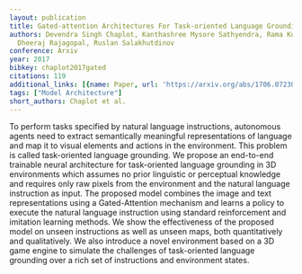 ```yaml
---
layout: publication
title: Gated-attention Architectures For Task-oriented Language Grounding
authors: Devendra Singh Chaplot, Kanthashree Mysore Sathyendra, Rama Kumar Pasumarthi,
  Dheeraj Rajagopal, Ruslan Salakhutdinov
conference: Arxiv
year: 2017
bibkey: chaplot2017gated
citations: 119
additional_links: [{name: Paper, url: 'https://arxiv.org/abs/1706.07230'}]
tags: ["Model Architecture"]
short_authors: Chaplot et al.
---
```

To perform tasks specified by natural language instructions, autonomous
agents need to extract semantically meaningful representations of language and
map it to visual elements and actions in the environment. This problem is
called task-oriented language grounding. We propose an end-to-end trainable
neural architecture for task-oriented language grounding in 3D environments
which assumes no prior linguistic or perceptual knowledge and requires only raw
pixels from the environment and the natural language instruction as input. The
proposed model combines the image and text representations using a
Gated-Attention mechanism and learns a policy to execute the natural language
instruction using standard reinforcement and imitation learning methods. We
show the effectiveness of the proposed model on unseen instructions as well as
unseen maps, both quantitatively and qualitatively. We also introduce a novel
environment based on a 3D game engine to simulate the challenges of
task-oriented language grounding over a rich set of instructions and
environment states.